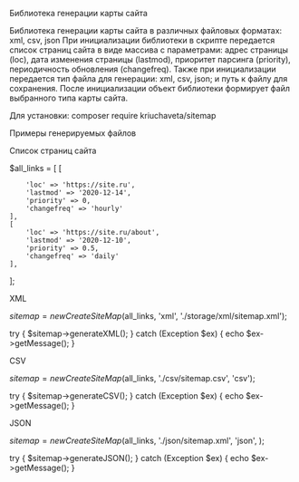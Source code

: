 Библиотека генерации карты сайта

Библиотека генерации карты сайта в различных файловых форматах: xml, csv, json
При инициализации библиотеки в скрипте передается список страниц сайта в виде массива с параметрами: адрес страницы (loc), дата изменения страницы (lastmod), приоритет парсинга (priority), периодичность обновления (changefreq).
Также при инициализации передается тип файла для генерации: xml, csv, json; и путь к файлу для сохранения.
После инициализации объект библиотеки формирует файл выбранного типа карты сайта.

Для установки:
composer require kriuchaveta/sitemap

Примеры генерируемых файлов

Список страниц сайта

$all_links = [
    [
    
        'loc' => 'https://site.ru',
        'lastmod' => '2020-12-14',
        'priority' => 0,
        'changefreq' => 'hourly'
    ],
    [
        'loc' => 'https://site.ru/about',
        'lastmod' => '2020-12-10',
        'priority' => 0.5,
        'changefreq' => 'daily'
    ],
];


XML

$sitemap = new CreateSiteMap($all_links, 'xml', './storage/xml/sitemap.xml');

try {
  $sitemap->generateXML();
} catch (Exception $ex) {
  echo $ex->getMessage();
}


CSV

$sitemap = new CreateSiteMap($all_links, './csv/sitemap.csv', 'csv');

try {
  $sitemap->generateCSV();
} catch (Exception $ex) {
  echo $ex->getMessage();
}

JSON

$sitemap = new CreateSiteMap($all_links, './json/sitemap.xml', 'json', );

try {
  $sitemap->generateJSON();
} catch (Exception $ex) {
  echo $ex->getMessage();
}

